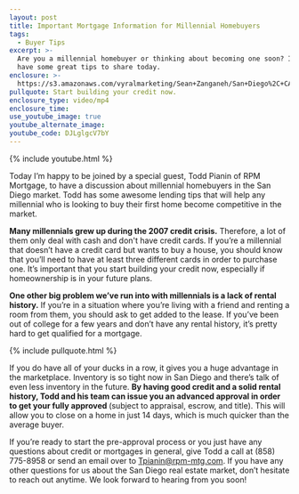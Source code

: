 ```yaml
---
layout: post
title: Important Mortgage Information for Millennial Homebuyers
tags:
  - Buyer Tips
excerpt: >-
  Are you a millennial homebuyer or thinking about becoming one soon? If so, we
  have some great tips to share today.
enclosure: >-
  https://s3.amazonaws.com/vyralmarketing/Sean+Zanganeh/San+Diego%2C+CA+Real+Estate+Millennials+in+the+Market.mp4
pullquote: Start building your credit now.
enclosure_type: video/mp4
enclosure_time:
use_youtube_image: true
youtube_alternate_image:
youtube_code: DJLglgcV7bY
---
```



{% include youtube.html %}

Today I’m happy to be joined by a special guest, Todd Pianin of RPM Mortgage, to have a discussion about millennial homebuyers in the San Diego market. Todd has some awesome lending tips that will help any millennial who is looking to buy their first home become competitive in the market.

**Many millennials grew up during the 2007 credit crisis.** Therefore, a lot of them only deal with cash and don't have credit cards. If you’re a millennial that doesn’t have a credit card but wants to buy a house, you should know that you’ll need to have at least three different cards in order to purchase one. It’s important that you start building your credit now, especially if homeownership is in your future plans.

**One other big problem we’ve run into with millennials is a lack of rental history.** If you’re in a situation where you’re living with a friend and renting a room from them, you should ask to get added to the lease. If you’ve been out of college for a few years and don’t have any rental history, it’s pretty hard to get qualified for a mortgage.

{% include pullquote.html %}

If you do have all of your ducks in a row, it gives you a huge advantage in the marketplace. Inventory is so tight now in San Diego and there’s talk of even less inventory in the future. **By having good credit and a solid rental history, Todd and his team can issue you an advanced approval in order to get your fully approved&nbsp;**(subject to appraisal, escrow, and title). This will allow you to close on a home in just 14 days, which is much quicker than the average buyer.

If you’re ready to start the pre-approval process or you just have any questions about credit or mortgages in general, give Todd a call at (858) 775-8958 or send an email over to Tpianin@rpm-mtg.com. If you have any other questions for us about the San Diego real estate market, don’t hesitate to reach out anytime. We look forward to hearing from you soon!